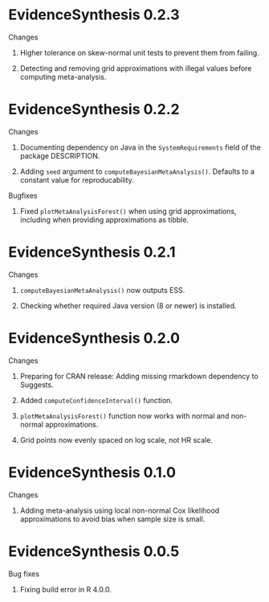 EvidenceSynthesis 0.2.3
=======================

Changes

1. Higher tolerance on skew-normal unit tests to prevent them from failing.

2. Detecting and removing grid approximations with illegal values before computing meta-analysis.


EvidenceSynthesis 0.2.2
=======================

Changes

1. Documenting dependency on Java in the `SystemRequirements` field of the package DESCRIPTION. 

2. Adding `seed` argument to `computeBayesianMetaAnalysis()`. Defaults to a constant value for reproducability.

Bugfixes

1. Fixed `plotMetaAnalysisForest()` when using grid approximations, including when providing approximations as tibble.


EvidenceSynthesis 0.2.1
=======================

Changes

1. `computeBayesianMetaAnalysis()` now outputs ESS.

2. Checking whether required Java version (8 or newer) is installed.


EvidenceSynthesis 0.2.0
=======================

Changes

1. Preparing for CRAN release: Adding missing rmarkdown dependency to Suggests. 

2. Added `computeConfidenceInterval()` function.

3. `plotMetaAnalysisForest()` function now works with normal and non-normal approximations.

4. Grid points now evenly spaced on log scale, not HR scale.


EvidenceSynthesis 0.1.0
=======================

Changes

1. Adding meta-analysis using local non-normal Cox likelihood approximations to avoid bias when sample size is small.


EvidenceSynthesis 0.0.5
=======================

Bug fixes

1. Fixing build error in R 4.0.0.